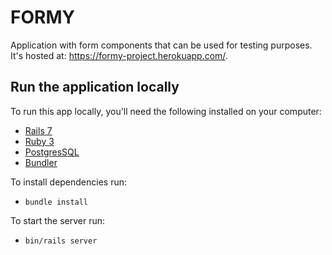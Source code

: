 # FORMY

Application with form components that can be used for testing purposes. It's hosted at: https://formy-project.herokuapp.com/.

## Run the application locally

To run this app locally, you'll need the following installed on your computer:
- [Rails 7](https://guides.rubyonrails.org/getting_started.html)
- [Ruby 3](https://www.ruby-lang.org/en/documentation/installation/)
- [PostgresSQL](https://www.postgresql.org/download/)
- [Bundler](https://bundler.io/)

To install dependencies run:
- `bundle install`

To start the server run:
- `bin/rails server`

